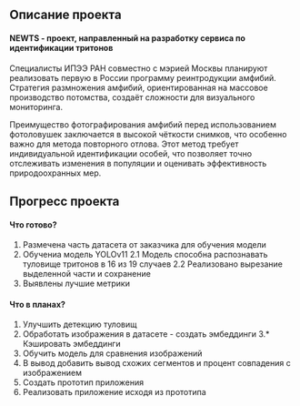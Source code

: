 ## Описание проекта
#### NEWTS - проект, направленный на разработку сервиса по идентификации тритонов

Специалисты ИПЭЭ РАН совместно с мэрией Москвы планируют реализовать первую в России программу реинтродукции амфибий. Стратегия размножения амфибий, ориентированная на массовое производство потомства, создаёт сложности для визуального мониторинга.

Преимущество фотографирования амфибий перед использованием фотоловушек заключается в высокой чёткости снимков, что особенно важно для метода повторного отлова. Этот метод требует индивидуальной идентификации особей, что позволяет точно отслеживать изменения в популяции и оценивать эффективность природоохранных мер.

## Прогресс проекта
#### Что готово?
1. Размечена часть датасета от заказчика для обучения модели
2. Обучениа модель YOLOv11
    2.1 Модель способна распознавать туловище тритонов в 16 из 19 случаев
    2.2 Реализовано вырезание выделенной части и сохранение  
4. Выявлены лучшие метрики

#### Что в планах?
1. Улучшить детекцию туловищ
2. Обработать изображения в датасете - создать эмбеддинги
3.* Кэшировать эмбеддинги
4. Обучить модель для сравнения изображений
5. В вывод добавить вывод схожих сегментов и процент совпадения с изображением
6. Создать прототип приложения
7. Реализовать приложение исходя из прототипа


